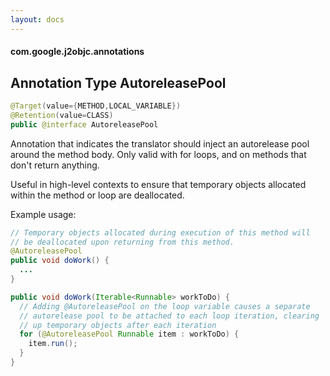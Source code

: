 ```yaml
---
layout: docs
---
```


#### com.google.j2objc.annotations ####

## Annotation Type AutoreleasePool

````java
@Target(value={METHOD,LOCAL_VARIABLE})
@Retention(value=CLASS)
public @interface AutoreleasePool
````

Annotation that indicates the translator should inject an autorelease pool
around the method body. Only valid with for loops, and on methods that don't return anything.

Useful in high-level contexts to ensure that temporary objects allocated within the method or loop are deallocated.

Example usage:

````java
// Temporary objects allocated during execution of this method will
// be deallocated upon returning from this method.
@AutoreleasePool
public void doWork() {
  ...
}

public void doWork(Iterable<Runnable> workToDo) {
  // Adding @AutoreleasePool on the loop variable causes a separate
  // autorelease pool to be attached to each loop iteration, clearing
  // up temporary objects after each iteration
  for (@AutoreleasePool Runnable item : workToDo) {
    item.run();
  }
}
````
